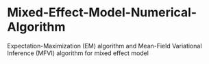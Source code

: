 # Mixed-Effect-Model-Numerical-Algorithm
 Expectation-Maximization (EM) algorithm and Mean-Field Variational Inference (MFVI) algorithm for mixed effect model
